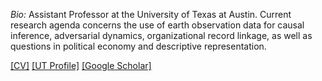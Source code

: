 <!--
**cjerzak/cjerzak** is a ✨ _special_ ✨ repository because its `README.md` (this file) appears on your GitHub profile.
-->

*Bio:* Assistant Professor at the University of Texas at Austin. Current research agenda concerns the use of earth observation data for causal inference, adversarial dynamics, organizational record linkage, as well as questions in political economy and descriptive representation. 

[[CV]](https://connorjerzak.com/bio-cv/) [[UT Profile]](https://connorjerzak.com/bio-cv/](https://liberalarts.utexas.edu/government/faculty/ctj583)https://liberalarts.utexas.edu/government/faculty/ctj583) [[Google Scholar]](https://scholar.google.com/citations?user=8mpaH74AAAAJ&hl=en)
